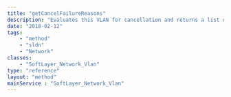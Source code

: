 ```yaml
---
title: "getCancelFailureReasons"
description: "Evaluates this VLAN for cancellation and returns a list of descriptions why this VLAN may not be cancelled. If the result is empty, this VLAN may be cancelled. "
date: "2018-02-12"
tags:
    - "method"
    - "sldn"
    - "Network"
classes:
    - "SoftLayer_Network_Vlan"
type: "reference"
layout: "method"
mainService : "SoftLayer_Network_Vlan"
---
```

